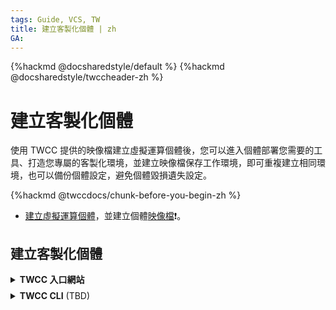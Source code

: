 ```yaml
---
tags: Guide, VCS, TW
title: 建立客製化個體 | zh
GA: 
---
```


{%hackmd @docsharedstyle/default %}
{%hackmd @docsharedstyle/twccheader-zh %}


# 建立客製化個體

使用 TWCC 提供的映像檔建立虛擬運算個體後，您可以進入個體部署您需要的工具、打造您專屬的客製化環境，並建立映像檔保存工作環境，即可重複建立相同環境，也可以備份個體設定，避免個體毀損遺失設定。


{%hackmd @twccdocs/chunk-before-you-begin-zh %}
- [建立虛擬運算個體](https://man.twcc.ai/@TWSC/guide-vcs-create-zh)，並建立個體[映像檔]():exclamation:。

## 建立客製化個體

<details class="docspoiler">

<summary><b>TWCC 入口網站</b></summary>
<br>

建立步驟同參考 [<ins>建立虛擬運算個體</ins>](/@TWSC/guide-vcs-create-zh)，僅「**映像檔**」改選擇 `(private)xxx您自訂的映像檔名稱xxx`，即可完成建立。

![](https://cos.twcc.ai/SYS-MANUAL/uploads/upload_020639a28b42ede29aa4ca4ceb1612a5.png)


</details>

<!-- Space -->

<div style="height:8px"></div>

<!-- CLI start -->

<details class="docspoiler">

<summary><b>TWCC CLI</b> (TBD) </summary>

</details>